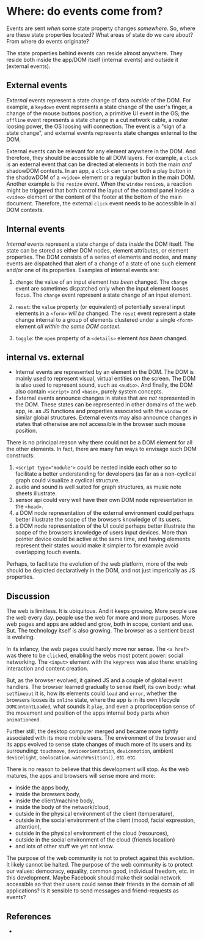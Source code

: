 # Where: do events come from?

Events are sent *when* some state property changes *somewhere*. So, where are these state properties located? What areas of state do we care about? From where do events originate?

The state properties behind events can reside almost anywhere. They reside both inside the app/DOM itself (internal events) and outside it (external events).

## External events

*External* events represent a state change of data *outside* of the DOM. For example, a `keydown` event represents a state change of the user's finger, a change of the mouse buttons position, a primitive UI event in the OS; the `offline` event represents a state change in a cut network cable, a router loosing power, the OS loosing wifi connection. The event is a "sign of a state change", and external events represents state changes external to the DOM. 

External events can be relevant for any element anywhere in the DOM. And therefore, they should be accessible to all DOM layers. For example, a `click` is an external event that can be directed at elements in both the main *and* shadowDOM contexts. In an app, a `click` can `target` both a play button in the shadowDOM of a `<video>` element or a regular button in the main DOM. Another example is the `resize` event. When the `window` `resize`s, a reaction might be triggered that both control the layout of the control panel inside a `<video>` element or the content of the footer at the bottom of the main document. Therefore, the external `click` event needs to be accessible in all DOM contexts.

## Internal events

*Internal* events represent a state change of data *inside* the DOM itself. The state can be stored as either DOM nodes, element attributes, or element properties. The DOM consists of a series of elements and nodes, and many events are dispatched that alert of a change of a state of one such element and/or one of its properties. Examples of internal events are:

1. `change`: the value of an input element *has been* changed. The `change` event are sometimes dispatched only when the input element looses focus. The `change` event represent a state change of an input element.

2. `reset`: the `value` property (or equivalent) of potentially several input elements in a `<form>` *will be* changed. The `reset` event represent a state change internal to a group of elements clustered under a single `<form>` element *all within the same DOM context*.

3. `toggle`: the `open` property of a `<details>` element *has been* changed. 

## internal vs. external

 * Internal events are represented by an element in the DOM. The DOM is mainly used to represent visual, virtual entities on the screen. The DOM is also used to represent sound, such as `<audio>`. And finally, the DOM also contain `<script>` and `<base>`, purely system concepts.   
 * External events announce changes in states that are *not* represented in the DOM. These states can be represented in other domains of the web app, ie. as JS functions and properties associated with the `window` or similar global structures. External events may also announce changes in states that otherwise are not accessible in the browser such mouse position.
  
There is no principal reason why there could not be a DOM element for all the other elements. In fact, there are many fun ways to envisage such DOM constructs:
1. `<script type="module">` could be nested inside each other so to facilitate a better understanding for developers (as far as a non-cyclical graph could visualize a cyclical structure.
2. audio and sound is well suited for graph structures, as music note sheets illustrate.
3. sensor api could very well have their own DOM node representation in the `<head>`.
4. a DOM node representation of the external environment could perhaps better illustrate the scope of the browsers knowledge of its users.
4. a DOM node representation of the UI could perhaps better illustrate the scope of the browsers knowledge of users input devices. More than pointer device could be active at the same time, and having elements represent their states would make it simpler to for example avoid overlapping touch events. 

Perhaps, to facilitate the evolution of the web platform, more of the web should be depicted declaratively in the DOM, and not just imperically as JS properties.

## Discussion

The web is limitless. It is ubiquitous. And it keeps growing. More people use the web every day. people use the web for more and more purposes. More web pages and apps are added and grow, both in scope, content and use. But. The technology itself is also growing. The browser as a sentient beast is evolving. 

In its infancy, the web pages could hardly move nor sense. The `<a href>` was there to be `click`ed, enabling the webs most potent power: social networking. The `<input>` element with the `keypress` was also there: enabling interaction and content creation.

But, as the browser evolved, it gained JS and a couple of global event handlers. The browser learned gradually to sense itself, its own body: what `setTimeout` it is, how its elements could `load` and `error`, whether the browsers looses its `online` state, where the app is in its own lifecycle `DOMContentLoaded`, what sounds it `play`, and even a proprioception sense of the movement and position of the apps internal body parts when `animationend`.

Further still, the desktop computer merged and became more tightly associated with its more mobile users. The environment of the browser and its apps evolved to sense state changes of much more of its users and its surrounding: `touchmove`, `deviceorientation`, `devicemotion`, ambient `devicelight`, `Geolocation.watchPosition()`, etc. etc.
 
There is no reason to believe that this development will stop. As the web matures, the apps and browsers will sense more and more:
 * inside the apps body, 
 * inside the browsers body, 
 * inside the client/machine body,
 * inside the body of the network/cloud, 
 * outside in the physical environment of the client (temperature),
 * outside in the social environment of the client (mood, facial expression, attention),
 * outside in the physical environment of the cloud (resources),
 * outside in the social environment of the cloud (friends location)
 * and lots of other stuff we yet not know.

The purpose of the web community is not to protect against this evolution. It likely cannot be halted. The purpose of the web community is to protect our values: democracy, equality, common good, individual freedom, etc. in this development. Maybe Facebook should make their social network accessible so that their users could sense their friends in the domain of all applications? Is it sensible to send messages and friend-requests as events?
    
## References

 * 